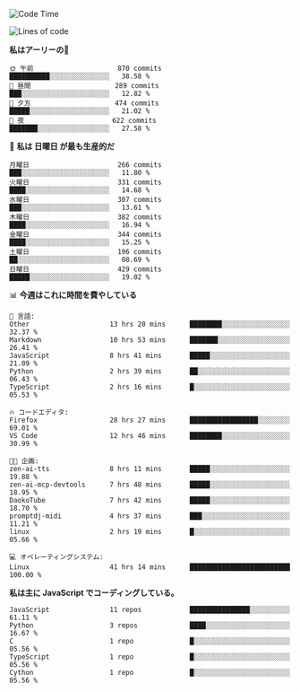 <!--START_SECTION:waka-->
![Code Time](http://img.shields.io/badge/Code%20Time-212%20hrs%2023%20mins-blue)

![Lines of code](https://img.shields.io/badge/%E3%80%8CHello%20World%E3%80%8D%E3%81%8B%E3%82%89%E3%80%81%E7%A7%81%E3%81%AF%E3%81%93%E3%81%86%E6%9B%B8%E3%81%84%E3%81%9F-239.7%20thousand%20%E3%82%B3%E3%83%BC%E3%83%89%E8%A1%8C-blue)

**私はアーリーの🐤** 

```text
🌞 午前                     870 commits         ██████████░░░░░░░░░░░░░░░   38.58 % 
🌆 昼間                     289 commits         ███░░░░░░░░░░░░░░░░░░░░░░   12.82 % 
🌃 夕方                     474 commits         █████░░░░░░░░░░░░░░░░░░░░   21.02 % 
🌙 夜                      622 commits         ███████░░░░░░░░░░░░░░░░░░   27.58 % 
```
📅 **私は 日曜日 が最も生産的だ** 

```text
月曜日                      266 commits         ███░░░░░░░░░░░░░░░░░░░░░░   11.80 % 
火曜日                      331 commits         ████░░░░░░░░░░░░░░░░░░░░░   14.68 % 
水曜日                      307 commits         ███░░░░░░░░░░░░░░░░░░░░░░   13.61 % 
木曜日                      382 commits         ████░░░░░░░░░░░░░░░░░░░░░   16.94 % 
金曜日                      344 commits         ████░░░░░░░░░░░░░░░░░░░░░   15.25 % 
土曜日                      196 commits         ██░░░░░░░░░░░░░░░░░░░░░░░   08.69 % 
日曜日                      429 commits         █████░░░░░░░░░░░░░░░░░░░░   19.02 % 
```


📊 **今週はこれに時間を費やしている** 

```text
💬 言語: 
Other                    13 hrs 20 mins      ████████░░░░░░░░░░░░░░░░░   32.37 % 
Markdown                 10 hrs 53 mins      ███████░░░░░░░░░░░░░░░░░░   26.41 % 
JavaScript               8 hrs 41 mins       █████░░░░░░░░░░░░░░░░░░░░   21.09 % 
Python                   2 hrs 39 mins       ██░░░░░░░░░░░░░░░░░░░░░░░   06.43 % 
TypeScript               2 hrs 16 mins       █░░░░░░░░░░░░░░░░░░░░░░░░   05.53 % 

🔥 コードエディタ: 
Firefox                  28 hrs 27 mins      █████████████████░░░░░░░░   69.01 % 
VS Code                  12 hrs 46 mins      ████████░░░░░░░░░░░░░░░░░   30.99 % 

🐱‍💻 企画: 
zen-ai-tts               8 hrs 11 mins       █████░░░░░░░░░░░░░░░░░░░░   19.88 % 
zen-ai-mcp-devtools      7 hrs 48 mins       █████░░░░░░░░░░░░░░░░░░░░   18.95 % 
DaokoTube                7 hrs 42 mins       █████░░░░░░░░░░░░░░░░░░░░   18.70 % 
promptdj-midi            4 hrs 37 mins       ███░░░░░░░░░░░░░░░░░░░░░░   11.21 % 
linux                    2 hrs 19 mins       █░░░░░░░░░░░░░░░░░░░░░░░░   05.66 % 

💻 オペレーティングシステム: 
Linux                    41 hrs 14 mins      █████████████████████████   100.00 % 
```

**私は主に JavaScript でコーディングしている。** 

```text
JavaScript               11 repos            ███████████████░░░░░░░░░░   61.11 % 
Python                   3 repos             ████░░░░░░░░░░░░░░░░░░░░░   16.67 % 
C                        1 repo              █░░░░░░░░░░░░░░░░░░░░░░░░   05.56 % 
TypeScript               1 repo              █░░░░░░░░░░░░░░░░░░░░░░░░   05.56 % 
Cython                   1 repo              █░░░░░░░░░░░░░░░░░░░░░░░░   05.56 % 
```




<!--END_SECTION:waka-->
